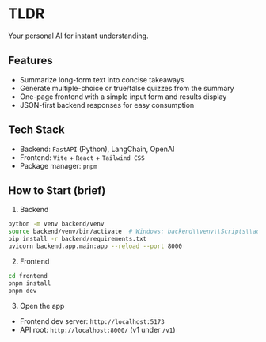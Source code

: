 # TLDR
Your personal AI for instant understanding.

## Features
- Summarize long-form text into concise takeaways
- Generate multiple-choice or true/false quizzes from the summary
- One-page frontend with a simple input form and results display
- JSON-first backend responses for easy consumption

## Tech Stack
- Backend: `FastAPI` (Python), LangChain, OpenAI
- Frontend: `Vite` + `React` + `Tailwind CSS`
- Package manager: `pnpm`

## How to Start (brief)
1) Backend
```bash
python -m venv backend/venv
source backend/venv/bin/activate  # Windows: backend\\venv\\Scripts\\activate
pip install -r backend/requirements.txt
uvicorn backend.app.main:app --reload --port 8000
```

2) Frontend
```bash
cd frontend
pnpm install
pnpm dev
```

3) Open the app
- Frontend dev server: `http://localhost:5173`
- API root: `http://localhost:8000/` (v1 under `/v1`)

